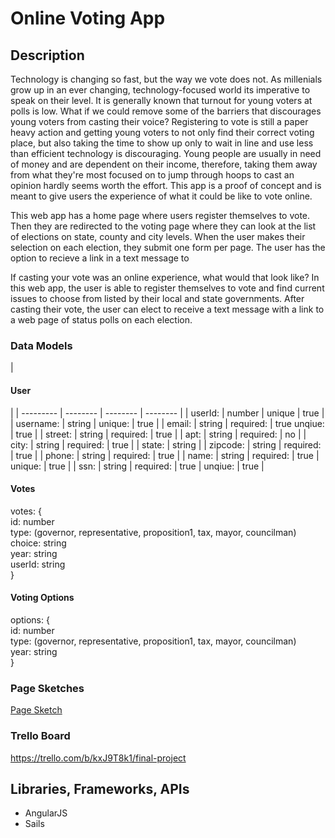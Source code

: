 <h1>Online Voting App</h1>

<h2>Description</h2>

Technology is changing so fast, but the way we vote does not. As millenials grow up in an ever changing, technology-focused world its imperative to speak on their level. It is generally known that turnout for young voters at polls is low. What if we could remove some of the barriers that discourages young voters from casting their voice? Registering to vote is still a paper heavy action and getting young voters to not only find their correct voting place, but also taking the time to show up only to wait in line and use less than efficient technology is discouraging. Young people are usually in need of money and are dependent on their income, therefore, taking them away from what they're most focused on to jump through hoops to cast an opinion hardly seems worth the effort. This app is a proof of concept and is meant to give users the experience of what it could be like to vote online.

This web app has a home page where users register themselves to vote. Then they are redirected to the voting page where they can look at the list of elections on state, county and city levels.  When the user makes their selection on each election, they submit one form per page. The user has the option to recieve a link in a text message to 
 
If casting your vote was an online experience, what would that look like? In this web app, the user is able to register themselves to vote and find current issues to choose from listed by their local and state governments. After casting their vote, the user can elect to receive a text message with a link to a web page of status polls on each election.


<h3>Data Models</h3>
| <h4>User</h4> |
| --------- | -------- | -------- | -------- |
| userId: | number | unique | true |
| username: | string | unique: | true |
| email: | string | required: | true unqiue: | true |
| street: | string | required: | true |
| apt: | string | required: | no |
| city: | string | required: | true |
| state: | string |
| zipcode: | string | required: | true |
| phone: | string | required: | true |
| name: | string | required: | true | unique: | true |
| ssn: | string | required: | true | unqiue: | true |

<h4>Votes</h4>
<div>
votes: { <br>
	id: number<br>
	type: (governor, representative, proposition1, tax, mayor, councilman)<br>
	choice: string<br>
	year: string<br>
	userId: string<br>
}
</div>

<h4>Voting Options</h4>
<div>
options: { <br>
	id: number<br>
	type: (governor, representative, proposition1, tax, mayor, councilman)<br>
	year: string<br>
}
</div>

<h3>Page Sketches</h3>

<a href="https://erikadmoller.mybalsamiq.com/projects/finalproject">Page Sketch</a>

<h3>Trello Board</h3>

<a href="https://trello.com/b/kxJ9T8k1/final-project">https://trello.com/b/kxJ9T8k1/final-project</a>

<h2>Libraries, Frameworks, APIs</h2>
<ul>
	<li>AngularJS</li>
	<li>Sails</li>
</ul>

